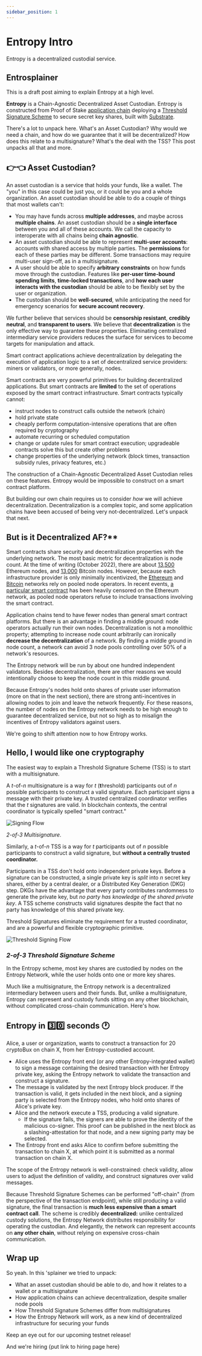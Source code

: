 ```yaml
---
sidebar_position: 1
---
```


# Entropy Intro

Entropy is a decentralized custodial service.

## Entrosplainer

This is a draft post aiming to explain Entropy at a high level.

**Entropy** is a Chain-Agnostic Decentralized Asset Custodian. Entropy is constructed from Proof of Stake [application chain](https://www.figment.io/resources/smart-contracts-vs-application-specific-blockchains) deploying a [Threshold Signature Scheme](https://en.wikipedia.org/wiki/Threshold_cryptosystem) to secure secret key shares, built with [Substrate](https://substrate.io/).

There's a lot to unpack here. What's an Asset Custodian? Why would we need a chain, and how do we guarantee that it will be decentralized? How does this relate to a multisignature? What's the deal with the TSS? This post unpacks all that and more.

## 👉️👈️ Asset Custodian?

An asset custodian is a service that holds your funds, like a wallet. The "you" in this case could be just you, or it could be you and a whole organization. An asset custodian should be able to do a couple of things that most wallets can't:

- You may have funds across **multiple addresses**, and maybe across **multiple chains**. An asset custodian should be a **single interface** between you and all of these accounts. We call the capacity to interoperate with all chains being **chain agnostic**.
- An asset custodian should be able to represent **multi-user accounts**: accounts with shared access by multiple parties. The **permissions** for each of these parties may be different. Some transactions may require multi-user sign-off, as in a multisignature.
- A user should be able to specify **arbitrary constraints** on how funds move through the custodian. Features like **per-user time-bound spending limits**, **time-locked transactions**, and **how each user interacts with the custodian** should be able to be flexibly set by the user or organization.
- The custodian should be **well-secured**, while anticipating the need for emergency scenarios for **secure account recovery**.

We further believe that services should be **censorship resistant**, **credibly neutral**, and **transparent to users**. We believe that **decentralization** is the only effective way to guarantee these properties. Eliminating centralized intermediary service providers reduces the surface for services to become targets for manipulation and attack.

Smart contract applications achieve decentralization by delegating the execution of application logic to a set of decentralized service providers: miners or validators, or more generally, nodes.

Smart contracts are very powerful primitives for building decentralized applications. But smart contracts are **limited** to the set of operations exposed by the smart contract infrastructure. Smart contracts typically cannot:

- instruct nodes to construct calls outside the network (chain)
- hold private state
- cheaply perform computation-intensive operations that are often required by cryptography
- automate recurring or scheduled computation
- change or update rules for smart contract execution; upgradeable contracts solve this but create other problems
- change properties of the underlying network (block times, transaction subsidy rules, privacy features, etc.)

The construction of a Chain-Agnostic Decentralized Asset Custodian relies on these features. Entropy would be impossible to construct on a smart contract platform.

But building our own chain requires us to consider _how_ we will achieve decentralization. Decentralization is a complex topic, and some application chains have been accused of being very not-decentralized. Let's unpack that next.

## But is it Decentralized AF?\*\*

Smart contracts share security and decentralization properties with the underlying network. The most basic metric for decentralization is node count. At the time of writing (October 2022), there are about [13,500](https://www.nodewatch.io/) Ethereum nodes, and [13,000](https://bitnodes.io/nodes/) Bitcoin nodes. However, because each infrastructure provider is only minimally incentivized, the [Ethereum](https://www.statista.com/statistics/1334652/ethereum-eth-biggest-staking-pool-groups/) and [Bitcoin](https://blockchair.com/bitcoin/charts/hashrate-distribution) networks rely on pooled node operators. In recent events, [a particular smart contract](https://www.coindesk.com/layer2/2022/09/28/the-problem-tornado-cash-raises-about-base-layer-censorship-on-ethereum/) has been heavily censored on the Ethereum network, as pooled node operators refuse to include transactions involving the smart contract.

Application chains tend to have fewer nodes than general smart contract platforms. But there is an advantage in finding a middle ground: node operators actually run their own nodes. Decentralization is not a monolithic property; attempting to increase node count arbitrarily can ironically **decrease the decentralization** of a network. By finding a middle ground in node count, a network can avoid 3 node pools controlling over 50% of a network's resources.

The Entropy network will be run by about one hundred independent validators. Besides decentralization, there are other reasons we would intentionally choose to keep the node count in this middle ground.

Because Entropy's nodes hold onto shares of private user information (more on that in the next section), there are strong anti-incentives in allowing nodes to join and leave the network frequently. For these reasons, the number of nodes on the Entropy network needs to be high enough to guarantee decentralized service, but not so high as to misalign the incentives of Entropy validators against users.

We're going to shift attention now to how Entropy works.

## Hello, I would like one cryptography

The easiest way to explain a Threshold Signature Scheme (TSS) is to start with a multisignature.

A $t$-of-$n$ multisignature is a way for $t$ (**t**hreshold) participants out of $n$ possible participants to construct a valid signature.
Each participant signs a message with their private key. A trusted centralized coordinator verifies that the $t$ signatures are valid. In blockchain contexts, the central coordinator is typically spelled "smart contract."

![Signing Flow](/img/flow-diagram.png)

_2-of-3 Multisignature_.

Similarly, a $t$-of-$n$ TSS is a way for $t$ participants out of $n$ possible participants to construct a valid signature, but **without a centrally trusted coordinator.**

Participants in a TSS don't hold onto independent private keys. Before a signature can be constructed, a single private key is _split_ into $n$ secret key shares, either by a central dealer, or a Distributed Key Generation (DKG) step. DKGs have the advantage that every party contributes randomness to generate the private key, but _no party has knowledge of the shared private key_. A TSS scheme constructs valid signatures despite the fact that no party has knowledge of this shared private key.

Threshold Signatures eliminate the requirement for a trusted coordinator, and are a powerful and flexible cryptographic primitive.

![Threshold Signing Flow](/sequenceDiagrams/thresholdSigning.svg)

### _2-of-3 Threshold Signature Scheme_

In the Entropy scheme, most key shares are custodied by nodes on the Entropy Network, while the user holds onto one or more key shares.

Much like a multisignature, the Entropy network is a decentralized intermediary between users and their funds. But, unlike a multisignature, Entropy can represent and custody funds sitting on any other blockchain, without complicated cross-chain communication. Here's how.

## Entropy in 3️⃣0️⃣ seconds 🕐️

Alice, a user or organization, wants to construct a transaction for 20 cryptoBux on chain X, from her Entropy-custodied account.

- Alice uses the Entropy front end (or any other Entropy-integrated wallet) to sign a message containing the desired transaction with her Entropy private key, asking the Entropy network to validate the transaction and construct a signature.
- The message is validated by the next Entropy block producer. If the transaction is valid, it gets included in the next block, and a signing party is selected from the Entropy nodes, who hold onto shares of Alice's private key.
- Alice and the network execute a TSS, producing a valid signature.
  - If the signature fails, the signers are able to prove the identity of the malicious co-signer. This proof can be published in the next block as a slashing-attestation for that node, and a new signing party may be selected.
- The Entropy front end asks Alice to confirm before submitting the transaction to chain X, at which point it is submitted as a normal transaction on chain X.

The scope of the Entropy network is well-constrained: check validity, allow users to adjust the definition of validity, and construct signatures over valid messages.

Because Threshold Signature Schemes can be performed "off-chain" (from the perspective of the transaction endpoint), while still producing a valid signature, the final transaction is **much less expensive than a smart contract call**. The scheme is credibly **decentralized:** unlike centralized custody solutions, the Entropy Network distributes responsibility for operating the custodian. And elegantly, the network can represent accounts on **any other chain**, without relying on expensive cross-chain communication.

## Wrap up

So yeah. In this 'splainer we tried to unpack:

- What an asset custodian should be able to do, and how it relates to a wallet or a multisignature
- How application chains can achieve decentralization, despite smaller node pools
- How Threshold Signature Schemes differ from multisignatures
- How the Entropy Network will work, as a new kind of decentralized infrastructure for securing your funds

Keep an eye out for our upcoming testnet release!

And we're hiring {put link to hiring page here}
